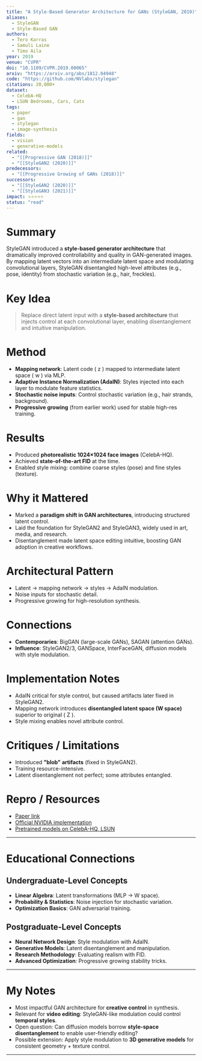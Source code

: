 ```yaml
---
title: "A Style-Based Generator Architecture for GANs (StyleGAN, 2019)"
aliases: 
  - StyleGAN
  - Style-Based GAN
authors:
  - Tero Karras
  - Samuli Laine
  - Timo Aila
year: 2019
venue: "CVPR"
doi: "10.1109/CVPR.2019.00065"
arxiv: "https://arxiv.org/abs/1812.04948"
code: "https://github.com/NVlabs/stylegan"
citations: 20,000+
dataset:
  - CelebA-HQ
  - LSUN Bedrooms, Cars, Cats
tags:
  - paper
  - gan
  - stylegan
  - image-synthesis
fields:
  - vision
  - generative-models
related:
  - "[[Progressive GAN (2018)]]"
  - "[[StyleGAN2 (2020)]]"
predecessors:
  - "[[Progressive Growing of GANs (2018)]]"
successors:
  - "[[StyleGAN2 (2020)]]"
  - "[[StyleGAN3 (2021)]]"
impact: ⭐⭐⭐⭐⭐
status: "read"
---
```


# Summary
StyleGAN introduced a **style-based generator architecture** that dramatically improved controllability and quality in GAN-generated images. By mapping latent vectors into an intermediate latent space and modulating convolutional layers, StyleGAN disentangled high-level attributes (e.g., pose, identity) from stochastic variation (e.g., hair, freckles).

# Key Idea
> Replace direct latent input with a **style-based architecture** that injects control at each convolutional layer, enabling disentanglement and intuitive manipulation.

# Method
- **Mapping network**: Latent code \( z \) mapped to intermediate latent space \( w \) via MLP.  
- **Adaptive Instance Normalization (AdaIN)**: Styles injected into each layer to modulate feature statistics.  
- **Stochastic noise inputs**: Control stochastic variation (e.g., hair strands, background).  
- **Progressive growing** (from earlier work) used for stable high-res training.  

# Results
- Produced **photorealistic 1024×1024 face images** (CelebA-HQ).  
- Achieved **state-of-the-art FID** at the time.  
- Enabled style mixing: combine coarse styles (pose) and fine styles (texture).  

# Why it Mattered
- Marked a **paradigm shift in GAN architectures**, introducing structured latent control.  
- Laid the foundation for StyleGAN2 and StyleGAN3, widely used in art, media, and research.  
- Disentanglement made latent space editing intuitive, boosting GAN adoption in creative workflows.  

# Architectural Pattern
- Latent → mapping network → styles → AdaIN modulation.  
- Noise inputs for stochastic detail.  
- Progressive growing for high-resolution synthesis.  

# Connections
- **Contemporaries**: BigGAN (large-scale GANs), SAGAN (attention GANs).  
- **Influence**: StyleGAN2/3, GANSpace, InterFaceGAN, diffusion models with style modulation.  

# Implementation Notes
- AdaIN critical for style control, but caused artifacts later fixed in StyleGAN2.  
- Mapping network introduces **disentangled latent space (W space)** superior to original \( Z \).  
- Style mixing enables novel attribute control.  

# Critiques / Limitations
- Introduced **"blob" artifacts** (fixed in StyleGAN2).  
- Training resource-intensive.  
- Latent disentanglement not perfect; some attributes entangled.  

# Repro / Resources
- [Paper link](https://arxiv.org/abs/1812.04948)  
- [Official NVIDIA implementation](https://github.com/NVlabs/stylegan)  
- [Pretrained models on CelebA-HQ, LSUN](https://github.com/NVlabs/stylegan)  

---

# Educational Connections

## Undergraduate-Level Concepts
- **Linear Algebra**: Latent transformations (MLP → W space).  
- **Probability & Statistics**: Noise injection for stochastic variation.  
- **Optimization Basics**: GAN adversarial training.  

## Postgraduate-Level Concepts
- **Neural Network Design**: Style modulation with AdaIN.  
- **Generative Models**: Latent disentanglement and manipulation.  
- **Research Methodology**: Evaluating realism with FID.  
- **Advanced Optimization**: Progressive growing stability tricks.  

---

# My Notes
- Most impactful GAN architecture for **creative control** in synthesis.  
- Relevant for **video editing**: StyleGAN-like modulation could control **temporal styles**.  
- Open question: Can diffusion models borrow **style-space disentanglement** to enable user-friendly editing?  
- Possible extension: Apply style modulation to **3D generative models** for consistent geometry + texture control.  

---
